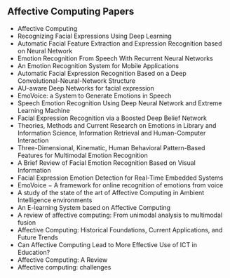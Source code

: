 
<h2>Affective Computing Papers  </h2>



<ul>

                             

 <li><a target="_blank" href="https://github.com/manjunath5496/Affective-Computing-Papers/blob/master/ac(1).pdf" style="text-decoration:none;">Affective Computing</a></li>

 <li><a target="_blank" href="https://github.com/manjunath5496/Affective-Computing-Papers/blob/master/ac(2).pdf" style="text-decoration:none;">Recognizing Facial Expressions Using Deep Learning</a></li>

<li><a target="_blank" href="https://github.com/manjunath5496/Affective-Computing-Papers/blob/master/ac(3).pdf" style="text-decoration:none;">Automatic Facial Feature Extraction and Expression Recognition based on Neural Network</a></li>
 <li><a target="_blank" href="https://github.com/manjunath5496/Affective-Computing-Papers/blob/master/ac(4).pdf" style="text-decoration:none;">Emotion Recognition From Speech With Recurrent Neural Networks</a></li>                              
<li><a target="_blank" href="https://github.com/manjunath5496/Affective-Computing-Papers/blob/master/ac(5).pdf" style="text-decoration:none;">An Emotion Recognition System
for Mobile Applications</a></li>
<li><a target="_blank" href="https://github.com/manjunath5496/Affective-Computing-Papers/blob/master/ac(6).pdf" style="text-decoration:none;">Automatic Facial Expression Recognition Based on a Deep Convolutional-Neural-Network Structure</a></li>
 <li><a target="_blank" href="https://github.com/manjunath5496/Affective-Computing-Papers/blob/master/ac(7).pdf" style="text-decoration:none;">AU-aware Deep Networks for facial expression</a></li>

 <li><a target="_blank" href="https://github.com/manjunath5496/Affective-Computing-Papers/blob/master/ac(8).pdf" style="text-decoration:none;"> EmoVoice: a System to Generate Emotions in Speech </a></li>
   <li><a target="_blank" href="https://github.com/manjunath5496/Affective-Computing-Papers/blob/master/ac(9).pdf" style="text-decoration:none;">Speech Emotion Recognition Using Deep Neural Network and Extreme Learning Machine</a></li>
  
   
 <li><a target="_blank" href="https://github.com/manjunath5496/Affective-Computing-Papers/blob/master/ac(10).pdf" style="text-decoration:none;">Facial Expression Recognition via a Boosted Deep Belief Network</a></li>                              
<li><a target="_blank" href="https://github.com/manjunath5496/Affective-Computing-Papers/blob/master/ac(11).pdf" style="text-decoration:none;">Theories, Methods and Current Research on Emotions in Library and Information Science, Information Retrieval and Human-Computer Interaction</a></li>
<li><a target="_blank" href="https://github.com/manjunath5496/Affective-Computing-Papers/blob/master/ac(12).pdf" style="text-decoration:none;">Three-Dimensional, Kinematic, Human Behavioral Pattern-Based Features for Multimodal Emotion Recognition</a></li>
<li><a target="_blank" href="https://github.com/manjunath5496/Affective-Computing-Papers/blob/master/ac(13).pdf" style="text-decoration:none;">A Brief Review of Facial Emotion Recognition Based on Visual Information</a></li>

<li><a target="_blank" href="https://github.com/manjunath5496/Affective-Computing-Papers/blob/master/ac(14).pdf" style="text-decoration:none;">Facial Expression Emotion Detection for Real-Time Embedded Systems</a></li>
                              
<li><a target="_blank" href="https://github.com/manjunath5496/Affective-Computing-Papers/blob/master/ac(15).pdf" style="text-decoration:none;">EmoVoice &minus; A framework for online recognition of emotions from voice</a></li>
<li><a target="_blank" href="https://github.com/manjunath5496/Affective-Computing-Papers/blob/master/ac(16).pdf" style="text-decoration:none;">A study of the state of the art of Affective Computing in Ambient Intelligence environments</a></li>

  <li><a target="_blank" href="https://github.com/manjunath5496/Affective-Computing-Papers/blob/master/ac(17).pdf" style="text-decoration:none;">An E-learning System based on Affective Computing</a></li>   
  
<li><a target="_blank" href="https://github.com/manjunath5496/Affective-Computing-Papers/blob/master/ac(18).pdf" style="text-decoration:none;">A review of affective computing: From unimodal analysis to multimodal fusion</a></li> 

  
<li><a target="_blank" href="https://github.com/manjunath5496/Affective-Computing-Papers/blob/master/ac(19).pdf" style="text-decoration:none;">Affective Computing:
Historical Foundations, Current Applications, and Future Trends</a></li> 

<li><a target="_blank" href="https://github.com/manjunath5496/Affective-Computing-Papers/blob/master/ac(20).pdf" style="text-decoration:none;">Can Affective Computing Lead to More Effective Use of ICT in Education?</a></li>

<li><a target="_blank" href="https://github.com/manjunath5496/Affective-Computing-Papers/blob/master/ac(21).pdf" style="text-decoration:none;">Affective Computing: A Review</a></li>
<li><a target="_blank" href="https://github.com/manjunath5496/Affective-Computing-Papers/blob/master/ac(22).pdf" style="text-decoration:none;">Affective computing: challenges</a></li> 

</ul>
